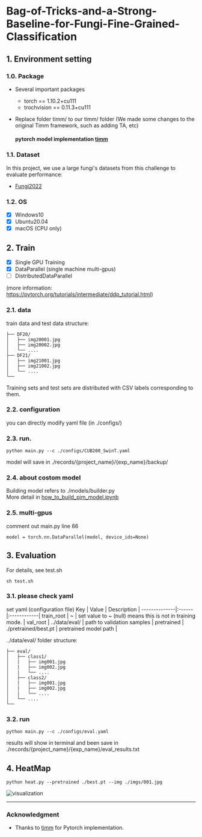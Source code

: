 # Bag-of-Tricks-and-a-Strong-Baseline-for-Fungi-Fine-Grained-Classification



## 1. Environment setting 

### 1.0. Package
* Several important packages
    - torch == 1.10.2+cu111
    - trochvision == 0.11.3+cu111
    
* Replace folder timm/ to our timm/ folder (We made some changes to the original Timm framework, such as adding TA, etc)  
    
    #### pytorch model implementation [timm](https://github.com/rwightman/pytorch-image-models)

### 1.1. Dataset
In this project, we use a large fungi's datasets from this challenge to evaluate performance:
* [Fungi2022](https://www.kaggle.com/competitions/fungiclef2022/data)

### 1.2. OS
- [x] Windows10
- [x] Ubuntu20.04
- [x] macOS (CPU only)

## 2. Train
- [x] Single GPU Training
- [x] DataParallel (single machine multi-gpus)
- [ ] DistributedDataParallel

(more information: https://pytorch.org/tutorials/intermediate/ddp_tutorial.html)

### 2.1. data
train data and test data structure:  
```
├── DF20/
│   ├── img20001.jpg
│   ├── img20002.jpg
│   └── ....
├── DF21/
│   ├── img21001.jpg
│   ├── img21002.jpg
│   └── ....
└──
```
  
Training sets and test sets are distributed with CSV labels corresponding to them.

### 2.2. configuration
you can directly modify yaml file (in ./configs/)

### 2.3. run.
```
python main.py --c ./configs/CUB200_SwinT.yaml
```
model will save in ./records/{project_name}/{exp_name}/backup/


### 2.4. about costom model
Building model refers to ./models/builder.py   
More detail in [how_to_build_pim_model.ipynb](./how_to_build_pim_model.ipynb)

### 2.5. multi-gpus
comment out main.py line 66
```
model = torch.nn.DataParallel(model, device_ids=None)
```  

## 3. Evaluation
For details, see test.sh
```
sh test.sh
```

### 3.1. please check yaml
set yaml (configuration file)
Key           | Value  | Description | 
--------------|:------|:------------| 
train_root    | ~      | set value to ~ (null) means this is not in training mode.  |
val_root  | ../data/eval/  |  path to validation samples |
pretrained  | ./pretrained/best.pt  |   pretrained model path |


../data/eval/ folder structure:  
```
├── eval/
│   ├── class1/
│   |   ├── img001.jpg
│   |   ├── img002.jpg
│   |   └── ....
│   ├── class2/
│   |   ├── img001.jpg
│   |   ├── img002.jpg
│   |   └── ....
│   └── ....
└──
```

### 3.2. run
```
python main.py --c ./configs/eval.yaml
```
results will show in terminal and been save in ./records/{project_name}/{exp_name}/eval_results.txt

## 4. HeatMap
```
python heat.py --pretrained ./best.pt --img ./imgs/001.jpg
```
![visualization](./imgs/test1_heat.jpg)

- - - - - - 

### Acknowledgment

* Thanks to [timm](https://github.com/rwightman/pytorch-image-models) for Pytorch implementation.
